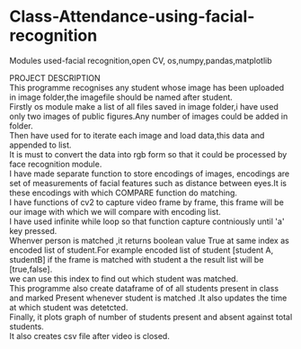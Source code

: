 # Class-Attendance-using-facial-recognition
Modules used-facial recognition,open CV, os,numpy,pandas,matplotlib

PROJECT  DESCRIPTION
<br>
This programme recognises any student whose image has been uploaded in image folder,the imagefile should be named after student.
<br>
Firstly os module make a list of all files saved in image folder,i have used only two images of public figures.Any number of images could be added in folder.
<br>
Then  have used for to iterate each image and load data,this data and appended to list.
<br>
It is must to convert the data into rgb form so that it could be processed by face recognition module.
<br>
I have made separate function to store encodings of images, encodings are set of measurements of facial features such as distance between eyes.It is these encodings with which COMPARE function do matching.
<br>
I have functions of cv2 to capture video frame by frame, this frame will be our image with which we will compare with encoding list.
<br>
I have used infinite while loop so that function capture contniously until 'a' key pressed.
<br>
Whenver person is matched ,it returns boolean value True at same index as encoded list of student.For example encoded list of student [student A, studentB] if the frame is matched with student a the result list will be [true,false].
<br>
we can use this index to find out which student was matched.
<br>
This programme also create dataframe of of all students present in class and marked Present whenever student is matched .It also updates the time at which student was detetcted.
<br>
Finally, it plots graph of number of students present and absent against total students.
<br>
It also creates csv file after video is closed.



